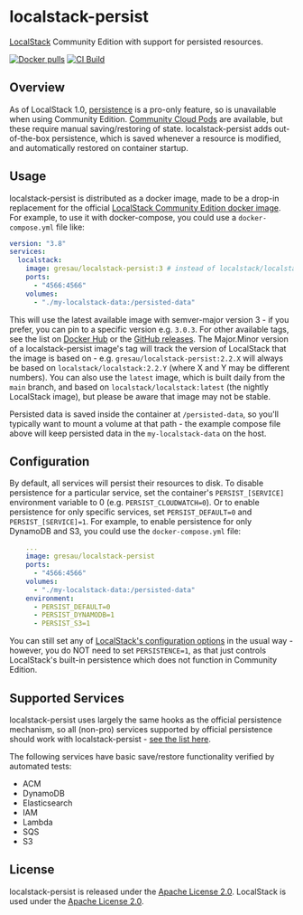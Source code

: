 # localstack-persist

[LocalStack](https://github.com/localstack/localstack) Community Edition with support for persisted resources.

[![Docker pulls](https://img.shields.io/docker/pulls/gresau/localstack-persist?logo=docker)](https://hub.docker.com/r/gresau/localstack-persist)
[![CI Build](https://github.com/GREsau/localstack-persist/actions/workflows/test.yml/badge.svg)](https://github.com/GREsau/localstack-persist/actions/workflows/test.yml)

## Overview

As of LocalStack 1.0, [persistence](https://docs.localstack.cloud/references/persistence-mechanism/) is a pro-only feature, so is unavailable when using Community Edition. [Community Cloud Pods](https://docs.localstack.cloud/user-guide/tools/cloud-pods/community/) are available, but these require manual saving/restoring of state. localstack-persist adds out-of-the-box persistence, which is saved whenever a resource is modified, and automatically restored on container startup.

## Usage

localstack-persist is distributed as a docker image, made to be a drop-in replacement for the official [LocalStack Community Edition docker image](https://hub.docker.com/r/localstack/localstack). For example, to use it with docker-compose, you could use a `docker-compose.yml` file like:

```yaml
version: "3.8"
services:
  localstack:
    image: gresau/localstack-persist:3 # instead of localstack/localstack:3
    ports:
      - "4566:4566"
    volumes:
      - "./my-localstack-data:/persisted-data"
```

This will use the latest available image with semver-major version 3 - if you prefer, you can pin to a specific version e.g. `3.0.3`. For other available tags, see the list on [Docker Hub](https://hub.docker.com/r/gresau/localstack-persist/tags) or the [GitHub releases](https://github.com/GREsau/localstack-persist/releases). The Major.Minor version of a localstack-persist image's tag will track the version of LocalStack that the image is based on - e.g. `gresau/localstack-persist:2.2.X` will always be based on `localstack/localstack:2.2.Y` (where X and Y may be different numbers). You can also use the `latest` image, which is built daily from the `main` branch, and based on `localstack/localstack:latest` (the nightly LocalStack image), but please be aware that image may not be stable.

Persisted data is saved inside the container at `/persisted-data`, so you'll typically want to mount a volume at that path - the example compose file above will keep persisted data in the `my-localstack-data` on the host.

## Configuration

By default, all services will persist their resources to disk. To disable persistence for a particular service, set the container's `PERSIST_[SERVICE]` environment variable to 0 (e.g. `PERSIST_CLOUDWATCH=0`). Or to enable persistence for only specific services, set `PERSIST_DEFAULT=0` and `PERSIST_[SERVICE]=1`. For example, to enable persistence for only DynamoDB and S3, you could use the `docker-compose.yml` file:

```yaml
    ...
    image: gresau/localstack-persist
    ports:
      - "4566:4566"
    volumes:
      - "./my-localstack-data:/persisted-data"
    environment:
      - PERSIST_DEFAULT=0
      - PERSIST_DYNAMODB=1
      - PERSIST_S3=1
```

You can still set any of [LocalStack's configuration options](https://docs.localstack.cloud/references/configuration/) in the usual way - however, you do NOT need to set `PERSISTENCE=1`, as that just controls LocalStack's built-in persistence which does not function in Community Edition.

## Supported Services

localstack-persist uses largely the same hooks as the official persistence mechanism, so all (non-pro) services supported by official persistence should work with localstack-persist - [see the list here](https://docs.localstack.cloud/references/persistence-mechanism/#supported--tested).

The following services have basic save/restore functionality verified by automated tests:

- ACM
- DynamoDB
- Elasticsearch
- IAM
- Lambda
- SQS
- S3

## License

localstack-persist is released under the [Apache License 2.0](LICENSE). LocalStack is used under the [Apache License 2.0](https://github.com/localstack/localstack/blob/master/LICENSE.txt).
